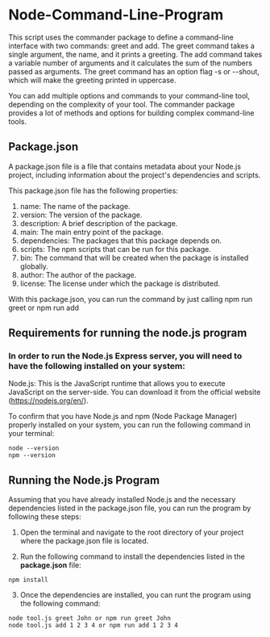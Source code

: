 # Node-Command-Line-Program

This script uses the commander package to define a command-line interface with two commands: greet and add. 
The greet command takes a single argument, the name, and it prints a greeting. 
The add command takes a variable number of arguments and it calculates the sum of the numbers passed as arguments.
The greet command has an option flag -s or --shout, which will make the greeting printed in uppercase.

You can add multiple options and commands to your command-line tool, depending on the complexity of your tool. The commander package provides a lot of methods and options for building complex command-line tools.

## Package.json
A package.json file is a file that contains metadata about your Node.js project, including information about the project's dependencies and scripts. 

This package.json file has the following properties:

1. name: The name of the package.
2. version: The version of the package.
3. description: A brief description of the package.
4. main: The main entry point of the package.
5. dependencies: The packages that this package depends on.
6. scripts: The npm scripts that can be run for this package.
7. bin: The command that will be created when the package is installed globally.
8. author: The author of the package.
9. license: The license under which the package is distributed.

With this package.json, you can run the command by just calling npm run greet or npm run add

## Requirements for running the node.js program

### In order to run the Node.js Express server, you will need to have the following installed on your system:

Node.js: This is the JavaScript runtime that allows you to execute JavaScript on the server-side. You can download it from the official website (https://nodejs.org/en/).

To confirm that you have Node.js and npm (Node Package Manager) properly installed on your system, you can run the following command in your terminal:

````
node --version
npm --version
````

## Running the Node.js Program

Assuming that you have already installed Node.js and the necessary dependencies listed in the package.json file, you can run the program by following these steps:

1. Open the terminal and navigate to the root directory of your project where the package.json file is located.

2. Run the following command to install the dependencies listed in the **package.json** file:
````
npm install
````
3. Once the dependencies are installed, you can runt the program using the following command:
````
node tool.js greet John or npm run greet John
node tool.js add 1 2 3 4 or npm run add 1 2 3 4
````
